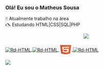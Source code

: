 ### Olá! Eu sou o Matheus Sousa

  🖔 Atualmente trabalho na área <br/>
  🖎 Estudando HTML|CSS|SQL|PHP


<!--Status -->

<div align="center">
  <a href="https://github.com/MtsSoousa">
  <img height="180em" src="https://github-readme-stats.vercel.app/api?username=MtsSoousa&show_icons=true&theme=default#gh-light-mode-only"/>
 </div>

<!--imagens-->

<div style="display: inline_block"><br>
  <img align="center" alt="Rd-HTML" height="30" width="40" src="https://img.shields.io/badge/PHP-777BB4?style=for-the-badge&logo=php&logoColor=white">
  <img align="center" alt="Rd-HTML" height="30" width="40" src="https://img.shields.io/badge/MySQL-00000F?style=for-the-badge&logo=mysql&logoColor=white">
  <img align="center" alt="Rd-HTML" height="30" width="40" src="https://raw.githubusercontent.com/devicons/devicon/master/icons/html5/html5-original.svg">
  <img align="center" alt="Rd-HTML" height="30" width="40" src="https://img.shields.io/badge/Python-14354C?style=for-the-badge&logo=python&logoColor=white">
  
</div>

<div> 
  <br>
  <a href="https://instagram.com/matheus.soousa" target="_blank"><img src="https://img.shields.io/badge/-Instagram-%23E4405F?style=for-the-badge&logo=instagram&logoColor=white" target="_blank"></a>
  
</div>
